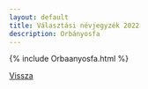 ```yaml
---
layout: default
title: Választási névjegyzék 2022
description: Orbányosfa
---
```


{% include Orbaanyosfa.html %}

[Vissza](./)